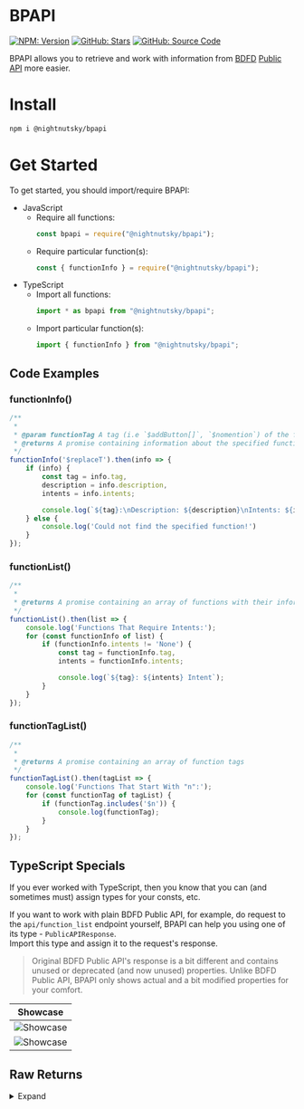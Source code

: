 # BPAPI

[![NPM: Version](https://img.shields.io/npm/v/@nightnutsky/bpapi?logo=npm&style=for-the-badge)](https://www.npmjs.com/package/@nightnutsky/bpapi)
[![GitHub: Stars](https://img.shields.io/github/stars/NightNutSky/bpapi?logo=github&style=for-the-badge)](https://github.com/NightNutSky/bpapi/stargazers)
[![GitHub: Source Code](https://img.shields.io/badge/Source%20Code-GitHub-green?logo=github&style=for-the-badge)](https://github.com/NightNutSky/bpapi)

BPAPI allows you to retrieve and work with information from [BDFD](https://botdesignerdiscord.com) [Public API](https://nilpointer-software.github.io/bdfd-wiki/nightly/resources/api.html) more easier.

# Install
```sh
npm i @nightnutsky/bpapi
```

# Get Started
To get started, you should import/require BPAPI:
- JavaScript
    - Require all functions:
        ```js
        const bpapi = require("@nightnutsky/bpapi");
        ```
    - Require particular function(s):
        ```js
        const { functionInfo } = require("@nightnutsky/bpapi");
        ```
- TypeScript
    - Import all functions:
        ```ts
        import * as bpapi from "@nightnutsky/bpapi";
        ```
    - Import particular function(s):
        ```ts
        import { functionInfo } from "@nightnutsky/bpapi";
        ```
## Code Examples

### functionInfo()
```js
/**
 * 
 * @param functionTag A tag (i.e `$addButton[]`, `$nomention`) of the function. Supports non-completed tags (i.e `$addBu` will be represented as `$addButton[]`)
 * @returns A promise containing information about the specified function. If could't find the function, `undefined` is returned.
 */
functionInfo('$replaceT').then(info => {
    if (info) {
        const tag = info.tag,
        description = info.description,
        intents = info.intents;

        console.log(`${tag}:\nDescription: ${description}\nIntents: ${intents}`);
    } else {
        console.log('Could not find the specified function!')
    }
});
```

### functionList()
```js
/**
 * 
 * @returns A promise containing an array of functions with their information
 */
functionList().then(list => {
    console.log('Functions That Require Intents:');
    for (const functionInfo of list) {
        if (functionInfo.intents != 'None') {
            const tag = functionInfo.tag,
            intents = functionInfo.intents;

            console.log(`${tag}: ${intents} Intent`);
        }
    }
});
```

### functionTagList()
```js
/**
 * 
 * @returns A promise containing an array of function tags
 */
functionTagList().then(tagList => {
    console.log('Functions That Start With "n":');
    for (const functionTag of tagList) {
        if (functionTag.includes('$n')) {
            console.log(functionTag);
        }
    }
});
```
## TypeScript Specials
If you ever worked with TypeScript, then you know that you can (and sometimes must) assign types for your consts, etc.

If you want to work with plain BDFD Public API, for example, do request to the `api/function_list` endpoint  yourself, BPAPI can help you using one of its type - `PublicAPIResponse`.\
Import this type and assign it to the request's response.

> Original BDFD Public API's response is a bit different and contains unused or deprecated (and now unused) properties. Unlike BDFD Public API, BPAPI only shows actual and a bit modified properties for your comfort.

| Showcase |
| :------: |
| ![Showcase](https://user-images.githubusercontent.com/70456337/230720560-c425f057-d09c-4e91-8f68-8f9312d07455.png) |
| ![Showcase](https://user-images.githubusercontent.com/70456337/230720600-f89d6185-ae72-47c8-ab37-cee6f1d6a9e5.png) |


## Raw Returns

<details><summary>Expand</summary>

### functionInfo()
```json
{
    "tag": "$replaceText[Text;Sample;New;(Amount)]",
    "description": "Replaces 'sample' from 'text' to 'new' 'how many' times. Set 'how many' to -1 to replace everything",
    "arguments": [
        {
            "name": "Text",
            "type": "String",
            "required": true,
            "empty": true
        },
        {
            "name": "Sample",
            "type": "String",
            "required": true,
            "empty": true
        },
        {
            "name": "New",
            "type": "String",
            "required": true,
            "empty": true
        },
        {
            "name": "Amount",
            "type": "Integer",
            "required": false
        }
    ],
    "intents": "None",
    "premium": false
}
```

### functionList()
```json
[   
    ...,
    {
        "tag": "$userJoinedDiscord[User ID;(Format)]",
        "description": "Returns date when given user joined discord. You can also give your own date format",
        "arguments": [
            {
                "name": "User ID",
                "type": "Snowflake",
                "required": true
            },
            {
                "name": "Format",
                "description": "Uses GoLang date format",
                "type": "String",
                "required": false
            }
        ],
        "intents": "None",
        "premium": false
    },
    {
        "tag": "$userJoined[User ID;(Format)]",
        "description": "Returns date when given user joined the guild. You can also give your own date format",
        "arguments": [
            {
                "name": "User ID",
                "type": "Snowflake",
                "required": true
            },
            {
                "name": "Format",
                "description": "Uses GoLang date format",
                "type": "String",
                "required": false
            }
        ],
        "intents": "Members",
        "premium": false
    },
    ...
]
```

### functionTagList()
```json
[
    ...,
    "$userInfo[]",
    "$userJoinedDiscord[]",
    "$userJoined[]",
    "$userLeaderboard[]",
    "$userPerms[]",
    "$userReacted[]",
    "$userRoles[]",
    "$userServerAvatar[]",
    "$username",
    "$username[]",
    "$varExistError[]",
    "$varExists[]",
    "$var[]",
    "$variablesCount[]",
    "$webhookAvatarURL[]",
    "$webhookColor[]",
    "$webhookContent[]",
    "$webhookCreate[]",
    "$webhookDelete[]",
    "$webhookDescription[]",
    "$webhookFooter[]",
    "$webhookSend[]",
    "$webhookTitle[]",
    "$webhookUsername[]",
    "$year"
]
```

</details>